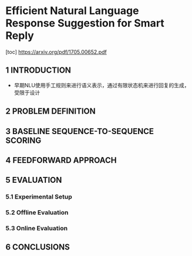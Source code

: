 # Efficient Natural Language Response Suggestion for Smart Reply
[toc]
https://arxiv.org/pdf/1705.00652.pdf
## 1 INTRODUCTION
- 早期NLU使用手工规则来进行语义表示，通过有限状态机来进行回复的生成，受限于设计

## 2 PROBLEM DEFINITION

## 3 BASELINE SEQUENCE-TO-SEQUENCE SCORING

## 4 FEEDFORWARD APPROACH

## 5 EVALUATION
### 5.1 Experimental Setup

### 5.2 Offline Evaluation

### 5.3 Online Evaluation

## 6 CONCLUSIONS
